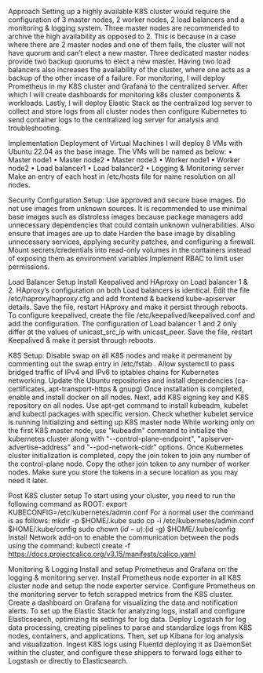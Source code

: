 Approach
Setting up a highly available K8S cluster would require the configuration of 3 master nodes, 2 worker nodes, 2 load balancers and a monitoring & logging system. 
Three master nodes are recommended to archive the high availability as opposed to 2.
This is because in a case where there are 2 master nodes and one of them fails, the cluster will not have quorum and can’t elect a new master.
Three dedicated master nodes provide two backup quorums to elect a new master. Having two load balancers also increases the availability of the cluster, where one acts as a backup of the other incase of a failure.
For monitoring, I will deploy Prometheus in my K8S cluster and Grafana to the centralized server. After which I will create dashboards for monitoring k8s cluster components & workloads. 
Lastly, I will deploy Elastic Stack as the centralized log server to collect and store logs from all cluster nodes then configure Kubernetes to send container logs to the centralized log server for analysis and troubleshooting.

Implementation
Deployment of Virtual Machines
I will deploy 8 VMs with Ubuntu 22.04 as the base image. The VMs will be named as below:
•	Master node1
•	Master node2
•	Master node3
•	Worker node1
•	Worker node2
•	Load balancer1
•	Load balancer2
•	Logging & Monitoring server
Make an entry of each host in /etc/hosts file for name resolution on all nodes.

Security Configuration Setup:
Use approved and secure base images. Do not use images from unknown sources. It is recommended to use minimal base images such as distroless images because package managers add unnecessary dependencies that could contain unknown vulnerabilities. Also ensure that images are up to date
Harden the base image by disabling unnecessary services, applying security patches, and configuring a firewall.
Mount secrets/credentials into read-only volumes in the containers instead of exposing them as environment variables
Implement RBAC to limit user permissions.

Load Balancer Setup
Install Keepalived and HAproxy on Load balancer 1 & 2.
HAproxy’s configuration on both Load balancers is identical.
Edit the file /etc/haproxy/haproxy.cfg and add frontend & backend kube-apiserver details.
Save the file, restart HAproxy and make it persist through reboots.
To configure keepalived, create the file /etc/keepalived/keepalived.conf and add the configuration.
The configuration of Load balancer 1 and 2 only differ at the values of unicast_src_ip with unicast_peer.
Save the file, restart Keepalived & make it persist through reboots.

K8S Setup:
Disable swap on all K8S nodes and make it permanent by commenting out the swap entry in /etc/fstab .
Allow systemctl to pass bridged traffic of IPv4 and IPv6 to iptables chains for Kubernetes networking.
Update the Ubuntu repositories and install dependencies (ca-certificates, apt-transport-https & gnupg)
Once installation is completed, enable and install docker on all nodes.
Next, add K8S signing key and K8S repository on all nodes.
Use apt-get command to install kubeadm, kubelet and kubectl packages with specific version.
Check whether kubelet service is running 
Initializing and setting up K8S master node
While working only on the first K8S master node, use "kubeadm" command to initialize the kubernetes cluster along with "--control-plane-endpoint", "apiserver-advertise-address" and "--pod-network-cidr" options. 
Once Kubernetes cluster initialization is completed, copy the join token to join any number of the control-plane node.
Copy the other join token to any number of worker nodes.
Make sure you store the tokens in a secure location as you may need it later.

Post K8S cluster setup
To start using your cluster, you need to run the following command as ROOT:
	export KUBECONFIG=/etc/kubernetes/admin.conf
For a normal user the command is as follows:
	  mkdir -p $HOME/.kube
  sudo cp -i /etc/kubernetes/admin.conf $HOME/.kube/config
  sudo chown $(id -u):$(id -g) $HOME/.kube/config
Install Network add-on to enable the communication between the pods using the command:
	kubectl create -f https://docs.projectcalico.org/v3.15/manifests/calico.yaml

Monitoring & Logging
Install and setup Prometheus and Grafana on the logging & monitoring server.
Install Prometheus node exporter in all K8S cluster node and setup the node exporter service.
Configure Prometheus on the monitoring server to fetch scrapped metrics from the K8S cluster.
Create a dashboard on Grafana for visualizing the data and notification alerts.
To set up the Elastic Stack for analyzing logs, install and configure Elasticsearch, optimizing its settings for log data.
Deploy Logstash for log data processing, creating pipelines to parse and standardize logs from K8S nodes, containers, and applications.
Then, set up Kibana for log analysis and visualization. 
Ingest K8S logs using Fluentd deploying it as DaemonSet within the cluster, and configure these shippers to forward logs either to Logstash or directly to Elasticsearch.
